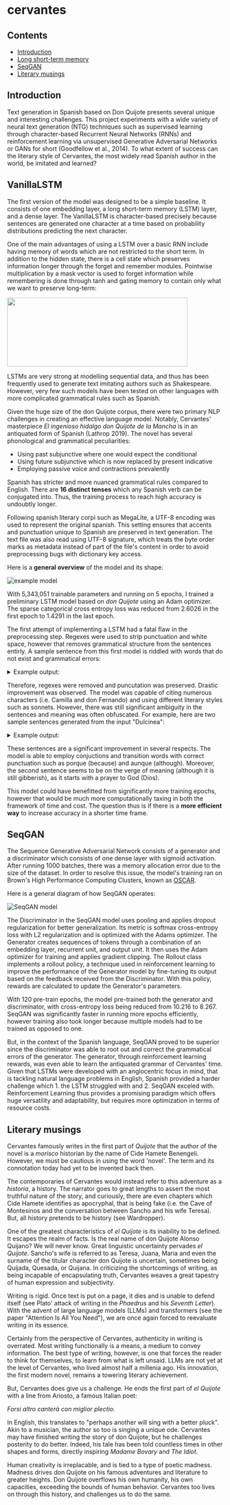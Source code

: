 # cervantes

## Contents
- [Introduction](#introduction)
- [Long short-term memory](#vanillalstm)
- [SeqGAN](#seqGAN)
- [Literary musings](#literary-musings)

## Introduction

Text generation in Spanish based on Don Quijote presents several unique and interesting challenges. This project experiments with a wide variety of neural text generation (NTG) techniques such as supervised learning through character-based Recurrent Neural Networks (RNNs) and reinforcement learning via unsupervised Generative Adversarial Networks or GANs for short (Goodfellow et al., 2014). To what extent of success can the literary style of Cervantes, the most widely read Spanish author in the world, be imitated and learned?

## VanillaLSTM

The first version of the model was designed to be a simple baseline. It consists of one embedding layer, a long short-term memory (LSTM) layer, and a dense layer. The VanillaLSTM is character-based precisely because sentences are generated one character at a time based on probability distributions predicting the next character.

One of the main advantages of using a LSTM over a basic RNN include having memory of words which are not restricted to the short term. In addition to the hidden state, there is a cell state which preserves information longer through the forget and remember modules. Pointwise multiplication by a mask vector is used to forget information while remembering is done through tanh and gating memory to contain only what we want to preserve long-term:

<img src="images/LSTM.png" width="420px" height="160px">

LSTMs are very strong at modelling sequential data, and thus has been frequently used to generate text imitating authors such as Shakespeare. However, very few such models have been tested on other languages with more complicated grammatical rules such as Spanish.

Given the huge size of the don Quijote corpus, there were two primary NLP challenges in creating an effective language model. Notably, Cervantes' masterpiece *El ingenioso hidalgo don Quijote de la Mancha* is in an antiquated form of Spanish (Lathrop 2019). The novel has several phonological and grammatical peculiarities:
- Using past subjunctive where one would expect the conditional
- Using future subjunctive which is now replaced by present indicative
- Employing passive voice and contractions prevalently

Spanish has stricter and more nuanced grammatical rules compared to English. There are **16 distinct tenses** which any Spanish verb can be conjugated into. Thus, the training process to reach high accuracy is undoubtly longer.

Following spanish literary corpi such as MegaLite, a UTF-8 encoding was used to represent the original spanish. This setting ensures that accents and punctuation unique to Spanish are preserved in text generation. The text file was also read using UTF-8 signature, which treats the byte order marks as metadata instead of part of the file's content in order to avoid preprocessing bugs with dictionary key access. 

Here is a **general overview** of the model and its shape:

![example model](images/model.png)

With 5,343,051 trainable parameters and running on 5 epochs, I trained a preliminary LSTM model based on *don Quijote* using an Adam optimizer. The sparse categorical cross entropy loss was reduced from 2.6026 in the first epoch to 1.4291 in the last epoch. 

The first attempt of implementing a LSTM had a fatal flaw in the preprocessing step. Regexes were used to strip punctuation and white space, however that removes grammatical structure from the sentences entirly. A sample sentence from this first model is riddled with words that do not exist and grammatical errors:

<details>
  <summary>Example output:</summary>
  
  >```don Quijote Cara dijo era la capa Parciliente si posaría de dresa ser por pencallero para de Harái yuque exegormambién en la cual me dejando exa yacio dijo dichos Espora que esaba harto que él cura son descuy saliado azóna aquellos que darllera Lazandí con la crietpa.```

</details>

Therefore, regexes were removed and puncutation was preserved. Drastic improvement was observed. The model was capable of citing numerous characters (i.e. Camilla and don Fernando) and using different literary styles such as sonnets. However, there was still significant ambiguity in the sentences and meaning was often obfuscated. For example, here are two sample sentences generated from the input "Dulcinea":

<details>
  <summary>Example output:</summary>
  
  >```Dulcinea que de su risponde, porque el camino como un canse nibes del triendo en cielto, simprino moy de las humándoles, verían y heráspanto.```
  
  > ```Dulcinea dice: Dios hecha hejor donde galer la emparte y mifar se decernas, aunque natura de otras nicús mantas destas de aligaron.```

</details>

These sentences are a significant improvement in several respects. The model is able to employ conjuctions and transition words with correct punctuation such as porque (because) and aunque (although). Moreover, the second sentence seems to be on the verge of meaning (although it is still gibberish), as it starts with a prayer to God (Dios).

This model could have benefitted from significantly more training epochs, however that would be much more computationally taxing in both the framework of time and cost. The question thus is if there is a **more efficient way** to increase accuracy in a shorter time frame.

## SeqGAN

The Sequence Generative Adversarial Network consists of a generator and a discriminator which consists of one dense layer with sigmoid activation. After running 1000 batches, there was a memory allocation error due to the size of the dataset. In order to resolve this issue, the model's training ran on Brown's High Performance Computing Clusters, known as [OSCAR](https://docs.ccv.brown.edu/oscar/).

Here is a general diagram of how SeqGAN operates:

![SeqGAN model](images/seqgan.png)

The Discriminator in the SeqGAN model uses pooling and applies dropout regularization for better generalization. Its metric is softmax cross-entropy loss with L2 regularization and is optimized with the Adams optimizer. The Generator creates sequences of tokens through a combination of an embedding layer, recurrent unit, and output unit. It then uses the Adam optimizer for training and applies gradient clipping. The Rollout class implements a rollout policy, a technique used in reinforcement learning to improve the performance of the Generator model by fine-tuning its output based on the feedback received from the Discriminator. With this policy, rewards are calculated to update the Generator's parameters.

With 120 pre-train epochs, the model pre-trained both the generator and discriminator, with cross-entropy loss being reduced from 10.216 to 8.267. SeqGAN was significantly faster in running more epochs efficiently, however training also took longer because multiple models had to be trained as opposed to one.

But, in the context of the Spanish language, SeqGAN proved to be superior since the discriminator was able to root out and correct the grammatical errors of the generator. The generator, through reinforcement learning rewards, was even able to learn the antiquated grammar of Cervantes' time. Given that LSTMs were developed with an anglocentric focus in mind, that is tackling natural language problems in English, Spanish provided a harder challenge which 1. the LSTM struggled with and 2. SeqGAN exceled with. Reinforcement Learning thus provides a promising paradigm which offers huge versatility and adaptability, but requires more optimization in terms of resource costs.

## Literary musings
Cervantes famously writes in the first part of *Quijote* that the author of the novel is a *morisco* historian by the name of Cide Hamete Benengeli. However, we must be cautious in using the word 'novel'. The term and its connotation today had yet to be invented back then. 

The contemporaries of Cervantes would instead refer to this adventure as a *historia*, a history. The narrator goes to great lengths to assert the most truthful nature of the story, and curiously, there are even chapters which Cide Hamete identifies as apocryphal, that is being fake (i.e. the Cave of Montesinos and the conversation between Sancho and his wife Teresa). But, all history pretends to be history (see Wardropper). 

One of the greatest characteristics of *el Quijote* is its inability to be defined. It escapes the realm of facts. Is the real name of don Quijote Alonso Quijano? We will never know. Great linguistic uncertainty pervades *el Quijote*. Sancho's wife is referred to as Teresa, Juana, Maria and even the surname of the titular character don Quijote is uncertain, sometimes being Quijada, Quesada, or Quijana. In criticizing the shortcomings of writing, as being incapable of encapsulating truth, Cervantes weaves a great tapestry of human expression and subjectivity. 

Writing is rigid. Once text is put on a page, it dies and is unable to defend itself (see Plato' attack of writing in the *Phaedrus* and his *Seventh Letter*). With the advent of large language models (LLMs) and transformers (see the paper "Attention Is All You Need"), we are once again forced to reevaluate writing in its essence. 

Certainly from the perspective of Cervantes, authenticity in writing is overrated. Most writing functionally is a means, a medium to convey information. The best type of writing, however, is one that forces the reader to think for themselves, to learn from what is left unsaid. LLMs are not yet at the level of Cervantes, who lived almost half a millenia ago. His innovation, the first modern novel, remains a towering literary achievement. 

But, Cervantes does give us a challenge. He ends the first part of *el Quijote* with a line from Ariosto, a famous Italian poet:

*Forsi altro canterà con miglior plectio.* 

In English, this translates to "perhaps another will sing with a better pluck". Akin to a musician, the author so too is singing a unique ode. Cervantes may have finished writing the story of don Quijote, but he challenges posterity to do better. Indeed, his tale has been told countless times in other shapes and forms, directly inspiring *Madame Bovary* and *The Idiot*. 

Human creativity is irreplacable, and is tied to a type of poetic madness. Madness drives don Quijote on his famous adventures and literature to greater heights. Don Quijote overflows his own humanity, his own capacities, exceeding the bounds of human behavior. Cervantes too lives on through this history, and challenges us to do the same.